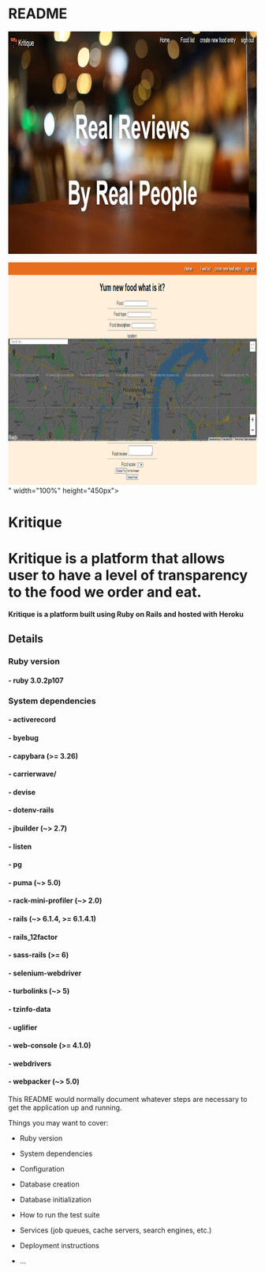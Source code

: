 # README

<img src=".\app\assets\images\kritique-food-app.png" width="100%" height="450px">

<img src=".\app\assets\images\kritique-form-1.png" width="100%" height="450px">" width="100%" height="450px">

<h1>Kritique</h1>

<h1>Kritique is a platform that allows user to have a level of transparency to the food we order and eat.</h1>

<strong> Kritique is a platform built using Ruby on Rails and hosted with Heroku </strong>

<h2>Details</h2>
<h3>Ruby version</h3>
<h4>- ruby 3.0.2p107</h4>

<h3>System dependencies</h3>
<h4>- activerecord</h4>
<h4>- byebug</h4>
<h4>- capybara (>= 3.26)</h4>
<h4>- carrierwave/<h4>
<h4>- devise<h4>
<h4>- dotenv-rails</h4>
<h4>- jbuilder (~> 2.7)</h4>
<h4>- listen</h4>
<h4>- pg</h4>
<h4>- puma (~> 5.0)</h4>
<h4>- rack-mini-profiler (~> 2.0)</h4>
<h4>- rails (~> 6.1.4, >= 6.1.4.1)</h4>
<h4>- rails_12factor</h4>
<h4>- sass-rails (>= 6)</h4>
<h4>- selenium-webdriver</h4>
<h4>- turbolinks (~> 5)</h4>
<h4>- tzinfo-data</h4>
<h4>- uglifier</h4>
<h4>- web-console (>= 4.1.0)</h4>
<h4>- webdrivers</h4>
<h4>- webpacker (~> 5.0)</h4>



This README would normally document whatever steps are necessary to get the
application up and running.

Things you may want to cover:

* Ruby version

* System dependencies

* Configuration

* Database creation

* Database initialization

* How to run the test suite

* Services (job queues, cache servers, search engines, etc.)

* Deployment instructions

* ...
